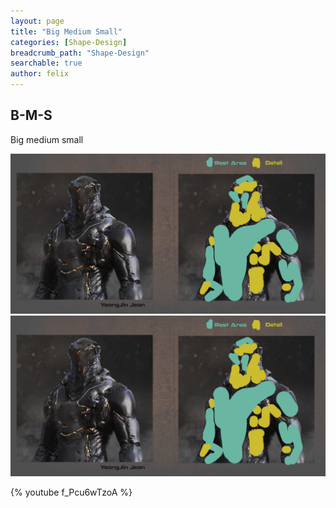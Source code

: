 ```yaml
---
layout: page
title: "Big Medium Small"
categories: [Shape-Design]
breadcrumb_path: "Shape-Design"
searchable: true
author: felix
---
```


## B-M-S

Big medium small

![local](./resources/bms.png)
![assets](/assets/bms.png)

{% youtube f_Pcu6wTzoA %}